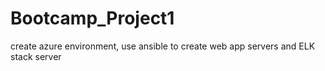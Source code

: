 # Bootcamp_Project1
create azure environment, use ansible to create web app servers and ELK stack server
